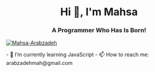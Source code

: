 <h1 align="center">Hi 👋, I'm Mahsa </h1>
<h3 align="center">A Programmer Who Has Is Born!</h3>

<p align="left"> <a href="https://github.com/ryo-ma/github-profile-trophy"><img src="https://github-profile-trophy.vercel.app/?username="Mahsa-Arabzadeh" alt="Mahsa-Arabzadeh" /></a> </p>
- 🌱 I’m currently learning JavaScript
- 📫 How to reach me: arabzadehmah@gmail.com
